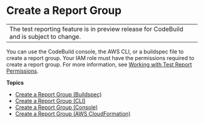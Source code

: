 # Create a Report Group<a name="report-group-create"></a>


|  | 
| --- |
| The test reporting feature is in preview release for CodeBuild and is subject to change\. | 

 You can use the CodeBuild console, the AWS CLI, or a buildspec file to create a report group\. Your IAM role must have the permissions required to create a report group\. For more information, see [Working with Test Report Permissions](test-permissions.md)\. 

**Topics**
+ [Create a Report Group \(Buildspec\)](test-report-group-create-buildspec.md)
+ [Create a Report Group \(CLI\)](test-report-group-create-cli.md)
+ [Create a Report Group \(Console\)](test-report-group-create-console.md)
+ [Create a Report Group \(AWS CloudFormation\)](test-report-group-create-cfn.md)